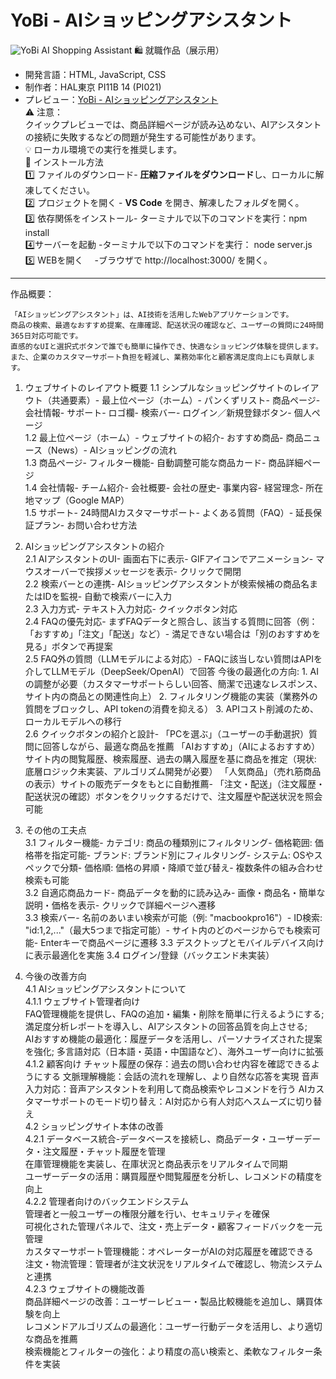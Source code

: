 # YoBi - AIショッピングアシスタント
![YoBi AI Shopping Assistant](https://your-image-url.com/banner.png)
🛍️ 就職作品（展示用）
- 開発言語：HTML, JavaScript, CSS
- 制作者：HAL東京 PI11B 14 (PI021)
- プレビュー：[YoBi - AIショッピングアシスタント](https://the-tsukasa.github.io/AI-Shopping-Assistant/index)  
⚠️ 注意：  
クイックプレビューでは、商品詳細ページが読み込めない、AIアシスタントの接続に失敗するなどの問題が発生する可能性があります。  
💡 ローカル環境での実行を推奨します。  
🚀 インストール方法  
1️⃣ ファイルのダウンロード- **圧縮ファイルをダウンロード**し、ローカルに解凍してください。  
2️⃣ プロジェクトを開く   - **VS Code** を開き、解凍したフォルダを開く。  
3️⃣ 依存関係をインストール- ターミナルで以下のコマンドを実行：npm install  
4️⃣サーバーを起動         -ターミナルで以下のコマンドを実行： node server.js  
5️⃣ WEBを開く　	     -ブラウザで http://localhost:3000/ を開く。  
---
作品概要：

	「AIショッピングアシスタント」は、AI技術を活用したWebアプリケーションです。
	商品の検索、最適なおすすめ提案、在庫確認、配送状況の確認など、ユーザーの質問に24時間365日対応可能です。
	直感的なUIと選択式ボタンで誰でも簡単に操作でき、快適なショッピング体験を提供します。
	また、企業のカスタマーサポート負担を軽減し、業務効率化と顧客満足度向上にも貢献します。

1. ウェブサイトのレイアウト概要 
	1.1 シンプルなショッピングサイトのレイアウト（共通要素）- 最上位ページ（ホーム）- パンくずリスト- 商品ページ- 会社情報- サポート- ロゴ欄- 検索バー- ログイン／新規登録ボタン- 個人ページ  	
  	1.2 最上位ページ（ホーム）- ウェブサイトの紹介- おすすめ商品- 商品ニュース（News）- AIショッピングの流れ  
	1.3 商品ページ- フィルター機能- 自動調整可能な商品カード- 商品詳細ページ  
	1.4 会社情報- チーム紹介- 会社概要- 会社の歴史- 事業内容- 経営理念- 所在地マップ（Google MAP）  
	1.5 サポート- 24時間AIカスタマーサポート- よくある質問（FAQ）- 延長保証プラン- お問い合わせ方法

2. AIショッピングアシスタントの紹介  
	2.1 AIアシスタントのUI- 画面右下に表示- GIFアイコンでアニメーション- マウスオーバーで挨拶メッセージを表示- クリックで開閉  
	2.2 検索バーとの連携- AIショッピングアシスタントが検索候補の商品名またはIDを監視- 自動で検索バーに入力  
	2.3 入力方式- テキスト入力対応- クイックボタン対応  
	2.4 FAQの優先対応- まずFAQデータと照合し、該当する質問に回答（例：「おすすめ」「注文」「配送」など）- 満足できない場合は「別のおすすめを見る」ボタンで再提案  
	2.5 FAQ外の質問（LLMモデルによる対応）- FAQに該当しない質問はAPIを介してLLMモデル（DeepSeek/OpenAI）で回答
		今後の最適化の方向: 1. AIの調整が必要（カスタマーサポートらしい回答、簡潔で迅速なレスポンス、サイト内の商品との関連性向上）
			           2. フィルタリング機能の実装（業務外の質問をブロックし、API tokenの消費を抑える）
			           3. APIコスト削減のため、ローカルモデルへの移行  
	2.6 クイックボタンの紹介と設計- 
	「PCを選ぶ」（ユーザーの手動選択）質問に回答しながら、最適な商品を推薦 
	「AIおすすめ」（AIによるおすすめ）サイト内の閲覧履歴、検索履歴、過去の購入履歴を基に商品を推定（現状: 底層ロジック未実装、アルゴリズム開発が必要）
	「人気商品」（売れ筋商品の表示）サイトの販売データをもとに自動推薦- 
	「注文・配送」（注文履歴・配送状況の確認）ボタンをクリックするだけで、注文履歴や配送状況を照会可能

3. その他の工夫点  
	3.1 フィルター機能- カテゴリ: 商品の種類別にフィルタリング- 価格範囲: 価格帯を指定可能- ブランド: ブランド別にフィルタリング- システム: OSやスペックで分類- 価格順: 価格の昇順・降順で並び替え- 複数条件の組み合わせ検索も可能  
	3.2 自適応商品カード- 商品データを動的に読み込み- 画像・商品名・簡単な説明・価格を表示- クリックで詳細ページへ遷移  
	3.3 検索バー- 名前のあいまい検索が可能（例: "macbookpro16"）- ID検索: "id:1,2,..."（最大5つまで指定可能）- サイト内のどのページからでも検索可能- Enterキーで商品ページに遷移
        3.3 デスクトップとモバイルデバイス向けに表示最適化を実施
        3.4 ログイン/登録（バックエンド未実装）

4. 今後の改善方向  
        4.1 AIショッピングアシスタントについて  
        4.1.1 ウェブサイト管理者向け  
               FAQ管理機能を提供し、FAQの追加・編集・削除を簡単に行えるようにする; 満足度分析レポートを導入し、AIアシスタントの回答品質を向上させる;   
              AIおすすめ機能の最適化：履歴データを活用し、パーソナライズされた提案を強化; 多言語対応（日本語・英語・中国語など）、海外ユーザー向けに拡張 
        4.1.2 顧客向け
	      チャット履歴の保存：過去の問い合わせ内容を確認できるようにする 
	      文脈理解機能：会話の流れを理解し、より自然な応答を実現 
              音声入力対応：音声アシスタントを利用して商品検索やレコメンドを行う 
	      AIカスタマーサポートのモード切り替え：AI対応から有人対応へスムーズに切り替え    
        4.2  ショッピングサイト本体の改善  
        4.2.1 データベース統合-データベースを接続し、商品データ・ユーザーデータ・注文履歴・チャット履歴を管理  
           在庫管理機能を実装し、在庫状況と商品表示をリアルタイムで同期  
           ユーザーデータの活用：購買履歴や閲覧履歴を分析し、レコメンドの精度を向上  
        4.2.2 管理者向けのバックエンドシステム  
           管理者と一般ユーザーの権限分離を行い、セキュリティを確保  
           可視化された管理パネルで、注文・売上データ・顧客フィードバックを一元管理  
           カスタマーサポート管理機能：オペレーターがAIの対応履歴を確認できる  
           注文・物流管理：管理者が注文状況をリアルタイムで確認し、物流システムと連携  
       4.2.3 ウェブサイトの機能改善  
           商品詳細ページの改善：ユーザーレビュー・製品比較機能を追加し、購買体験を向上  
           レコメンドアルゴリズムの最適化：ユーザー行動データを活用し、より適切な商品を推薦  
           検索機能とフィルターの強化：より精度の高い検索と、柔軟なフィルター条件を実装  
        


